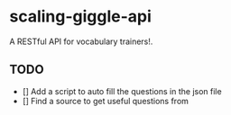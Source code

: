 # scaling-giggle-api

A RESTful API for vocabulary trainers!.

## TODO

- [] Add a script to auto fill the questions in the json file
- [] Find a source to get useful questions from
